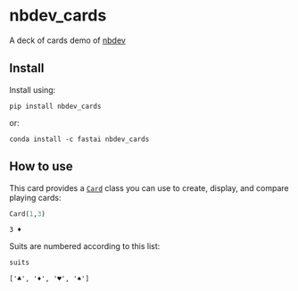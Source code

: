 nbdev_cards
================

<!-- WARNING: THIS FILE WAS AUTOGENERATED! DO NOT EDIT! -->

A deck of cards demo of [nbdev](https://nbdev.fast.ai/)

## Install

Install using:

    pip install nbdev_cards

or:

    conda install -c fastai nbdev_cards

## How to use

This card provides a
[`Card`](https://hoangtrung020541.github.io/nbdev_cards/card.html#card)
class you can use to create, display, and compare playing cards:

``` python
Card(1,3)
```

    3 ♦️

Suits are numbered according to this list:

``` python
suits
```

    ['♣️', '♦️', '♥️', '♠️']

